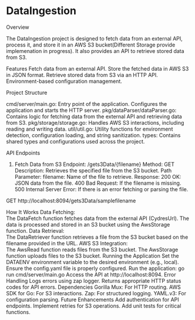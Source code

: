 # DataIngestion
Overview

The DataIngestion project is designed to fetch data from an external API, process it, and store it in an AWS S3 bucket(Different Storage provide implemenation in progress). 
It also provides an API to retrieve stored data from S3.

Features
Fetch data from an external API.
Store the fetched data in AWS S3 in JSON format.
Retrieve stored data from S3 via an HTTP API.
Environment-based configuration management.

Project Structure

cmd/server/main.go: Entry point of the application. Configures the application and starts the HTTP server.
pkg/dataParser/dataParser.go: Contains logic for fetching data from the external API and retrieving data from S3.
pkg/storage/storage.go: Handles AWS S3 interactions, including reading and writing data.
util/util.go: Utility functions for environment detection, configuration loading, and string sanitization.
types: Contains shared types and configurations used across the project.



API Endpoints
1. Fetch Data from S3
Endpoint: /gets3Data/{filename}
Method: GET
Description: Retrieves the specified file from the S3 bucket.
Path Parameter:
filename: Name of the file to retrieve.
Response:
200 OK: JSON data from the file.
400 Bad Request: If the filename is missing.
500 Internal Server Error: If there is an error fetching or parsing the file.


GET http://localhost:8094/gets3Data/samplefilename


How It Works
Data Fetching:  
The DataFetch function fetches data from the external API (CydresUrl).
The data is processed and stored in an S3 bucket using the AwsStorage function.
Data Retrieval:  
The DataRetriever function retrieves a file from the S3 bucket based on the filename provided in the URL.
AWS S3 Integration:  
The AwsRead function reads files from the S3 bucket.
The AwsStorage function uploads files to the S3 bucket.
Running the Application
Set the DATAENV environment variable to the desired environment (e.g., local).
Ensure the config.yaml file is properly configured.
Run the application:
go run cmd/server/main.go
Access the API at http://localhost:8094.
Error Handling
Logs errors using zap logger.
Returns appropriate HTTP status codes for API errors.
Dependencies
Gorilla Mux: For HTTP routing.
AWS SDK for Go: For S3 interactions.
Zap: For structured logging.
YAML.v3: For configuration parsing.
Future Enhancements
Add authentication for API endpoints.
Implement retries for S3 operations.
Add unit tests for critical functions.